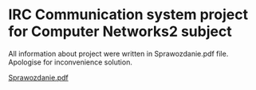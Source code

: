 # IRC Communication system project for Computer Networks2 subject

All information about project were written in Sprawozdanie.pdf file. Apologise for inconvenience solution.


<a href="https://github.com/NaIwo/IRC-Communication-system/blob/master/Sprawozdanie.pdf">Sprawozdanie.pdf</a>
